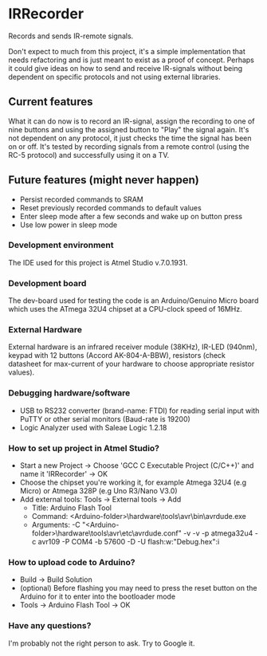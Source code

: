 # IRRecorder
Records and sends IR-remote signals. 

Don't expect to much from this project, it's a simple implementation that needs refactoring and is just meant to exist as a proof of concept. Perhaps it could give ideas on how to send and receive IR-signals without being dependent on specific protocols and not using external libraries.

## Current features
What it can do now is to record an IR-signal, assign the recording to one of nine buttons and using the assigned button to "Play" the signal again. It's not dependent on any protocol, it just checks the time the signal has been on or off. It's tested by recording signals from a remote control (using the RC-5 protocol) and successfully using it on a TV.

## Future features (might never happen)
* Persist recorded commands to SRAM
* Reset previously recorded commands to default values
* Enter sleep mode after a few seconds and wake up on button press
* Use low power in sleep mode

### Development environment
The IDE used for this project is Atmel Studio v.7.0.1931.

### Development board
The dev-board used for testing the code is an Arduino/Genuino Micro board which uses the ATmega 32U4 chipset at a CPU-clock speed of 16MHz. 

### External Hardware 
External hardware is an infrared receiver module (38KHz), IR-LED (940nm), keypad with 12 buttons (Accord AK-804-A-BBW), resistors (check datasheet for max-current of your hardware to choose appropriate resistor values).

### Debugging hardware/software
* USB to RS232 converter (brand-name: FTDI) for reading serial input with PuTTY or other serial monitors (Baud-rate is 19200)
* Logic Analyzer used with Saleae Logic 1.2.18

### How to set up project in Atmel Studio?
* Start a new Project -> Choose 'GCC C Executable Project (C/C++)' and name it 'IRRecorder' -> OK
* Choose the chipset you're working it, for example Atmega 32U4 (e.g Micro) or Atmega 328P (e.g Uno R3/Nano V3.0)
* Add external tools: Tools -> External tools -> Add 
  * Title: Arduino Flash Tool
  * Command: \<Arduino-folder\>\hardware\tools\avr\bin\avrdude.exe 
  * Arguments: -C "\<Arduino-folder\>\hardware\tools\avr\etc\avrdude.conf" -v -v -p atmega32u4 -c avr109 -P COM4 -b 57600 -D -U flash:w:"Debug\.hex":i

### How to upload code to Arduino?
* Build -> Build Solution
* (optional) Before flashing you may need to press the reset button on the Arduino for it to enter into the bootloader mode
* Tools -> Arduino Flash Tool -> OK

### Have any questions?
I'm probably not the right person to ask. Try to Google it.
